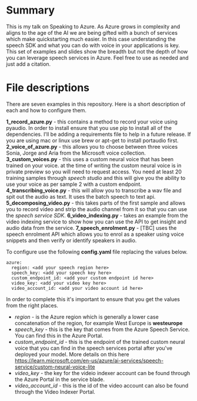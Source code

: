 # Summary

This is my talk on Speaking to Azure. As Azure grows in complexity and aligns to the age of the AI we are being gifted with a bunch of services which make quickstarting much easier. In this case understanding the speech SDK and what you can do with voice in your applications is key. This set of examples and slides show the breadth but not the depth of how you can leverage speech services in Azure. Feel free to use as needed and just add a citation.

# File descriptions

There are seven examples in this repository. Here is a short description of each and how to configure them.

**1_record_azure.py** - this contains a method to record your voice using pyaudio. In order to install ensure that you use pip to install all of the dependencies. I'll be adding a requirements file to help in a future release. If you are using mac or linux use brew or apt-get to install portaudio first.
**2_voice_of_azure.py** - this allows you to choose between three voices Sonia, Jorge and Aria from the Microsoft voice collection.
**3_custom_voices.py** - this uses a custom neural voice that has been trained on your voice. at the time of writing the custom neural voice is in private preview so you will need to request access. You need at least 20 training samples through *speech studio* and this will give you the ability to use your voice as per sample 2 with a custom endpoint.
**4_transcribing_voice.py** - this will allow you to transcribe a wav file and spit out the audio as text. It uses the batch speech to text api.
**5_decomposing_video.py** - this takes parts of the first sample and allows you to record video and strip the audio channel from it so that you can use the *speech service SDK*.
**6_video_indexing.py** - takes an example from the video indexing service to show how you can use the API to get insight and audio data from the service.
**7_speech_enrolment.py** - [TBC] uses the speech enrolment API which allows you to enrol as a speaker using voice snippets and then verify or identify speakers in audio.

To configure use the following **config.yaml** file replacing the values below. 
```
azure:
  region: <add your speech region here>
  speech_key: <add your speech key here>
  custom_endpoint_id: <add your custom endpoint id here>
  video_key: <add your video key here>
  video_account_id: <add your video account id here>
```

In order to complete this it's important to ensure that you get the values from the right places.

- *region* - is the Azure region which is generally a lower case concatenation of the region, for example West Europe is **westeurope**
- *speech_key* - this is the key that comes from the Azure Speech Service. You can find this in the Azure Portal.
- *custom_endpoint_id* - this is the endpoint of the trained custom neural voice that you can find in the speech services portal after you've deployed your model. More details on this here https://learn.microsoft.com/en-us/azure/ai-services/speech-service/custom-neural-voice-lite
- *video_key* - the key for the videio indexer account can be found through the Azure Portal in the service blade.
- *video_account_id* - this is the id of the video account can also be found through the Video Indexer Portal.